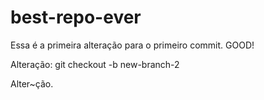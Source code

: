 # best-repo-ever

Essa é a primeira alteração para o primeiro commit. GOOD!

Alteração: git checkout -b new-branch-2

Alter~ção.